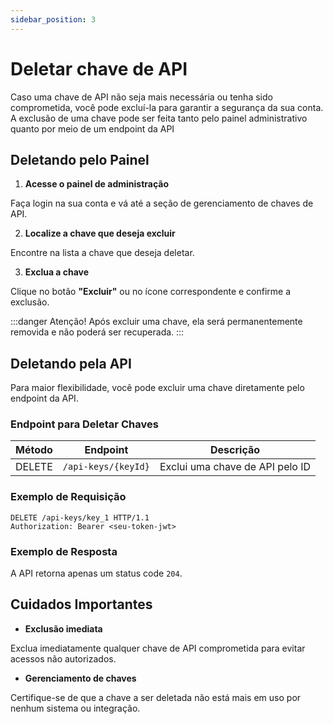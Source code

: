 ```yaml
---
sidebar_position: 3
---
```


# Deletar chave de API

Caso uma chave de API não seja mais necessária ou tenha sido comprometida, você pode excluí-la para garantir a segurança da sua conta. A exclusão de uma chave pode ser feita tanto pelo painel administrativo quanto por meio de um endpoint da API

## Deletando pelo Painel

1. **Acesse o painel de administração**

Faça login na sua conta e vá até a seção de gerenciamento de chaves de API.

2. **Localize a chave que deseja excluir**

Encontre na lista a chave que deseja deletar.

3. **Exclua a chave**

Clique no botão **"Excluir"** ou no ícone correspondente e confirme a exclusão.

:::danger Atenção!
Após excluir uma chave, ela será permanentemente removida e não poderá ser recuperada.
:::

## Deletando pela API

Para maior flexibilidade, você pode excluir uma chave diretamente pelo endpoint da API.

### Endpoint para Deletar Chaves

| Método | Endpoint            | Descrição                       |
| ------ | ------------------- | ------------------------------- |
| DELETE | `/api-keys/{keyId}` | Exclui uma chave de API pelo ID |

### Exemplo de Requisição

```http
DELETE /api-keys/key_1 HTTP/1.1
Authorization: Bearer <seu-token-jwt>
```

### Exemplo de Resposta

A API retorna apenas um status code `204`.

## Cuidados Importantes

- **Exclusão imediata**

Exclua imediatamente qualquer chave de API comprometida para evitar acessos não autorizados.

- **Gerenciamento de chaves**

Certifique-se de que a chave a ser deletada não está mais em uso por nenhum sistema ou integração.